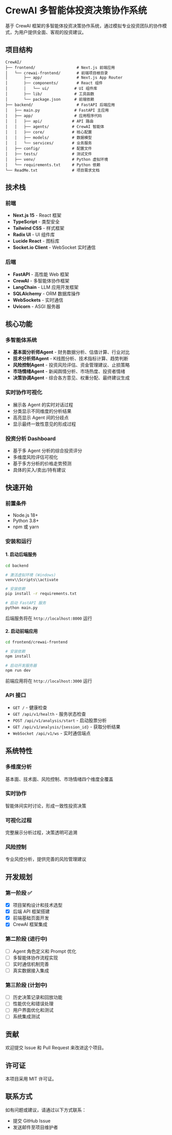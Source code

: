 # CrewAI 多智能体投资决策协作系统

基于 CrewAI 框架的多智能体投资决策协作系统，通过模拟专业投资团队的协作模式，为用户提供全面、客观的投资建议。

## 项目结构

```
CrewAI/
├── frontend/                  # Next.js 前端应用
│   └── crewai-frontend/       # 前端项目根目录
│       ├── app/               # Next.js App Router
│       ├── components/        # React 组件
│       │   └── ui/           # UI 组件库
│       ├── lib/              # 工具函数
│       └── package.json      # 前端依赖
├── backend/                   # FastAPI 后端应用
│   ├── main.py               # FastAPI 主应用
│   ├── app/                  # 应用程序代码
│   │   ├── api/             # API 路由
│   │   ├── agents/          # CrewAI 智能体
│   │   ├── core/            # 核心配置
│   │   ├── models/          # 数据模型
│   │   └── services/        # 业务服务
│   ├── config/              # 配置文件
│   ├── tests/               # 测试文件
│   ├── venv/                # Python 虚拟环境
│   └── requirements.txt     # Python 依赖
└── ReadMe.txt               # 项目需求文档
```

## 技术栈

### 前端
- **Next.js 15** - React 框架
- **TypeScript** - 类型安全
- **Tailwind CSS** - 样式框架
- **Radix UI** - UI 组件库
- **Lucide React** - 图标库
- **Socket.io Client** - WebSocket 实时通信

### 后端
- **FastAPI** - 高性能 Web 框架
- **CrewAI** - 多智能体协作框架
- **LangChain** - LLM 应用开发框架
- **SQLAlchemy** - ORM 数据库操作
- **WebSockets** - 实时通信
- **Uvicorn** - ASGI 服务器

## 核心功能

### 多智能体系统
- **基本面分析师Agent** - 财务数据分析、估值计算、行业对比
- **技术分析师Agent** - K线图分析、技术指标计算、趋势判断
- **风险控制Agent** - 投资风险评估、资金管理建议、止损策略
- **市场情绪Agent** - 新闻舆情分析、市场热度、投资者情绪
- **决策协调Agent** - 综合各方意见、权重分配、最终建议生成

### 实时协作可视化
- 展示各 Agent 的实时对话过程
- 分类显示不同维度的分析结果
- 高亮显示 Agent 间的分歧点
- 显示最终一致性意见的形成过程

### 投资分析 Dashboard
- 基于多 Agent 分析的综合投资评分
- 多维度风险评估可视化
- 基于多方分析的价格走势预测
- 具体的买入/卖出/持有建议

## 快速开始

### 前置条件
- Node.js 18+ 
- Python 3.8+
- npm 或 yarn

### 安装和运行

#### 1. 启动后端服务

```bash
cd backend

# 激活虚拟环境 (Windows)
venv\\Scripts\\activate

# 安装依赖
pip install -r requirements.txt

# 启动 FastAPI 服务
python main.py
```

后端服务将在 `http://localhost:8000` 运行

#### 2. 启动前端应用

```bash
cd frontend/crewai-frontend

# 安装依赖
npm install

# 启动开发服务器
npm run dev
```

前端应用将在 `http://localhost:3000` 运行

### API 接口

- `GET /` - 健康检查
- `GET /api/v1/health` - 服务状态检查
- `POST /api/v1/analysis/start` - 启动股票分析
- `GET /api/v1/analysis/{session_id}` - 获取分析结果
- `WebSocket /api/v1/ws` - 实时通信端点

## 系统特性

### 多维度分析
基本面、技术面、风险控制、市场情绪四个维度全覆盖

### 实时协作
智能体间实时讨论，形成一致性投资决策

### 可视化过程
完整展示分析过程，决策透明可追溯

### 风险控制
专业风控分析，提供完善的风险管理建议

## 开发规划

### 第一阶段 ✅
- [x] 项目架构设计和技术选型
- [x] 后端 API 框架搭建
- [x] 前端基础页面开发
- [x] CrewAI 框架集成

### 第二阶段 (进行中)
- [ ] Agent 角色定义和 Prompt 优化
- [ ] 多智能体协作流程实现
- [ ] 实时通信机制完善
- [ ] 真实数据接入集成

### 第三阶段 (计划中)
- [ ] 历史决策记录和回放功能
- [ ] 性能优化和错误处理
- [ ] 用户界面优化和测试
- [ ] 系统集成测试

## 贡献

欢迎提交 Issue 和 Pull Request 来改进这个项目。

## 许可证

本项目采用 MIT 许可证。

## 联系方式

如有问题或建议，请通过以下方式联系：
- 提交 GitHub Issue
- 发送邮件至项目维护者